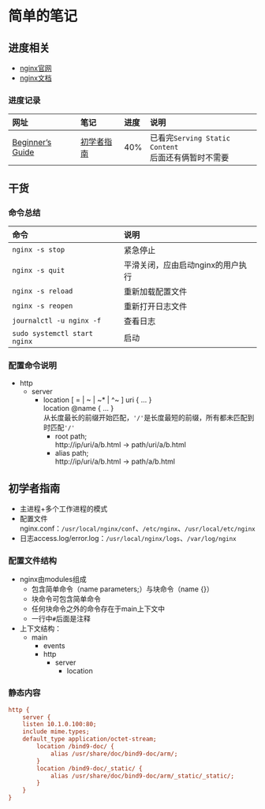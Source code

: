 # 简单的笔记

## 进度相关
* [nginx官网](https://nginx.org/)
* [nginx文档](https://nginx.org/en/docs/)
### 进度记录
|网址|笔记|进度|说明|
|:-|:-|:-|:-|
|[Beginner’s Guide](https://nginx.org/en/docs/beginners_guide.html)|[初学者指南](#初学者指南)|40%|已看完`Serving Static Content`<br/>后面还有俩暂时不需要

## 干货
### 命令总结
|命令|说明|
|:-|:-|
|`nginx -s stop`|紧急停止|
|`nginx -s quit`|平滑关闭，应由启动nginx的用户执行|
|`nginx -s reload`|重新加载配置文件|
|`nginx -s reopen`|重新打开日志文件|
|`journalctl -u nginx -f`|查看日志|
|`sudo systemctl start nginx`|启动|
### 配置命令说明
* http
  * server
    * location [ = | ~ | ~* | ^~ ] uri { ... }<br/>
      location @name { ... }<br/>
      从长度最长的前缀开始匹配，`'/'`是长度最短的前缀，所有都未匹配到时匹配`'/'`
      * root path;<br/>
        http://ip/uri/a/b.html -> path/uri/a/b.html
      * alias path;<br/>
        http://ip/uri/a/b.html -> path/a/b.html


## 初学者指南
* 主进程+多个工作进程的模式
* 配置文件nginx.conf：`/usr/local/nginx/conf`、`/etc/nginx`、`/usr/local/etc/nginx`
* 日志access.log/error.log：`/usr/local/nginx/logs`、`/var/log/nginx`
### 配置文件结构
* nginx由modules组成
  * 包含简单命令（name parameters;）与块命令（name {}）
  * 块命令可包含简单命令
  * 任何块命令之外的命令存在于main上下文中
  * 一行中`#`后面是注释
* 上下文结构：
  * main
    * events
    * http
      * server
        * location
### 静态内容
```ini
http {
	server {
    listen 10.1.0.100:80;
    include mime.types;
    default_type application/octet-stream;
		location /bind9-doc/ {
			alias /usr/share/doc/bind9-doc/arm/;
		}
		location /bind9-doc/_static/ {
			alias /usr/share/doc/bind9-doc/arm/_static/_static/;
		}
	}
}
```
